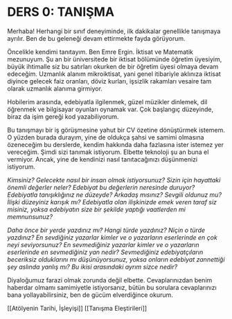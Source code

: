# DERS 0: TANIŞMA

Merhaba! Herhangi bir sınıf deneyiminde, ilk dakikalar genellikle tanışmaya ayrılır. Ben de bu geleneği devam ettirmekte fayda görüyorum.

Öncelikle kendimi tanıtayım. Ben Emre Ergin. İktisat ve Matematik mezunuyum. Şu an bir üniversitede bir iktisat bölümünde öğretim üyesiyim, büyük ihtimalle siz bu satırları okurken de bir öğretim üyesi olmaya devam edeceğim. Uzmanlık alanım mikroiktisat, yani genel itibariyle aklınıza iktisat diyince gelecek faiz oranları, döviz kurları, işsizlik rakamları vesaire tam olarak uzmanlık alanıma girmiyor.

Hobilerim arasında, edebiyatla ilgilenmek, güzel müzikler dinlemek, dil öğrenmek ve bilgisayar oyunları oynamak var. Çok başlangıç düzeyinde, biraz da işim gereği kod yazabiliyorum.

Bu tanışmayı bir iş görüşmesine yahut bir CV özetine dönüştürmek istemem. O yüzden burada durayım, yine de oldukça şahsi ve samimi olmasına özeneceğim bu derslerde, kendim hakkında daha fazlasına ister istemez yer vereceğim.
Şimdi sizi tanımak istiyorum. Elbette teknoloji şu an buna el vermiyor. Ancak, yine de kendinizi nasıl tanıtacağınızı düşünmenizi istiyorum.

*Kimsiniz? Gelecekte nasıl bir insan olmak istiyorsunuz? Sizin için hayattaki önemli değerler neler? Edebiyat bu değerlerin neresinde duruyor? Edebiyatla tanışıklığınız ne düzeyde? Arkadaş mısınız? Sevgili oldunuz mu? İlişki düzeyiniz karışık mı? Edebiyatla olan ilişkinizde emek veren taraf siz misiniz, yoksa edebiyatın size bir şekilde yaptığı vaatlerden mi memnunsunuz?*

*Daha önce bir yerde yazdınız mı? Hangi türde yazdınız? Niçin o türde yazdınız? En sevdiğiniz yazarlar kimler ve o yazarların eserlerinde en çok neyi seviyorsunuz? En sevmediğiniz yazarlar kimler ve o yazarların eserlerinde en sevmediğiniz yan nedir? Sevmediğiniz edebiyatçıların beceriksiz olduklarını mı düşünüyorsunuz, yoksa onların edebiyat zannettiği şey aslında yanlış mı? Bu ikisi arasındaki ayrım sizce nedir?*

Diyaloğumuz farazi olmak zorunda değil elbette. Cevaplarınızdan benim haberdar olmamı samimiyetle istiyorsanız, bütün bu sorulara cevaplarınızı bana yollayabilirsiniz, ben de gücüm elverdiğince okurum.

[[Atölyenin Tarihi, İşleyişi]]
[[Tanışma Eleştirileri]]